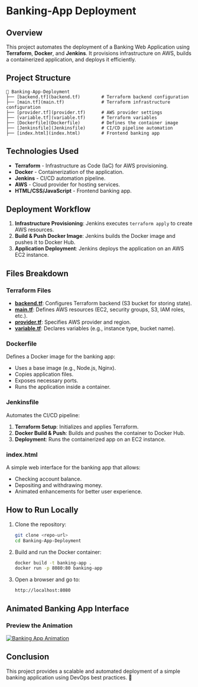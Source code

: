 # Banking-App Deployment

## Overview
This project automates the deployment of a Banking Web Application using **Terraform**, **Docker**, and **Jenkins**. It provisions infrastructure on AWS, builds a containerized application, and deploys it efficiently.

## Project Structure
```
📂 Banking-App-Deployment
├── [backend.tf](backend.tf)        # Terraform backend configuration
├── [main.tf](main.tf)              # Terraform infrastructure configuration
├── [provider.tf](provider.tf)      # AWS provider settings
├── [variable.tf](variable.tf)      # Terraform variables
├── [Dockerfile](Dockerfile)        # Defines the container image
├── [Jenkinsfile](Jenkinsfile)      # CI/CD pipeline automation
├── [index.html](index.html)        # Frontend banking app
```

## Technologies Used
- **Terraform** - Infrastructure as Code (IaC) for AWS provisioning.
- **Docker** - Containerization of the application.
- **Jenkins** - CI/CD automation pipeline.
- **AWS** - Cloud provider for hosting services.
- **HTML/CSS/JavaScript** - Frontend banking app.

## Deployment Workflow
1. **Infrastructure Provisioning**: Jenkins executes `terraform apply` to create AWS resources.
2. **Build & Push Docker Image**: Jenkins builds the Docker image and pushes it to Docker Hub.
3. **Application Deployment**: Jenkins deploys the application on an AWS EC2 instance.

## Files Breakdown
### Terraform Files
- **[backend.tf](backend.tf)**: Configures Terraform backend (S3 bucket for storing state).
- **[main.tf](main.tf)**: Defines AWS resources (EC2, security groups, S3, IAM roles, etc.).
- **[provider.tf](provider.tf)**: Specifies AWS provider and region.
- **[variable.tf](variable.tf)**: Declares variables (e.g., instance type, bucket name).

### Dockerfile
Defines a Docker image for the banking app:
- Uses a base image (e.g., Node.js, Nginx).
- Copies application files.
- Exposes necessary ports.
- Runs the application inside a container.

### Jenkinsfile
Automates the CI/CD pipeline:
1. **Terraform Setup**: Initializes and applies Terraform.
2. **Docker Build & Push**: Builds and pushes the container to Docker Hub.
3. **Deployment**: Runs the containerized app on an EC2 instance.

### index.html
A simple web interface for the banking app that allows:
- Checking account balance.
- Depositing and withdrawing money.
- Animated enhancements for better user experience.

## How to Run Locally
1. Clone the repository:
   ```sh
   git clone <repo-url>
   cd Banking-App-Deployment
   ```
2. Build and run the Docker container:
   ```sh
   docker build -t banking-app .
   docker run -p 8080:80 banking-app
   ```
3. Open a browser and go to:
   ```
   http://localhost:8080
   ```

## Animated Banking App Interface

### Preview the Animation


[![Banking App Animation](https://user-images.githubusercontent.com/example/animated-banking.gif)](https://user-images.githubusercontent.com/example/animated-banking.gif)

## Conclusion
This project provides a scalable and automated deployment of a simple banking application using DevOps best practices. 🚀
